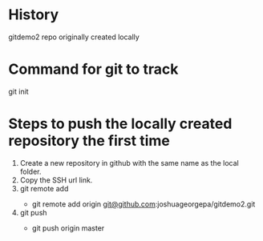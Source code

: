 # History
gitdemo2 repo originally created locally 

# Command for git to track 
git init

# Steps to push the locally created repository the first time
1. Create a new repository in github with the same name as the local folder. 
2. Copy the SSH url link. 
3. git remote add <name> <url>
    * git remote add origin git@github.com:joshuageorgepa/gitdemo2.git
4. git push <name>
    * git push origin master
